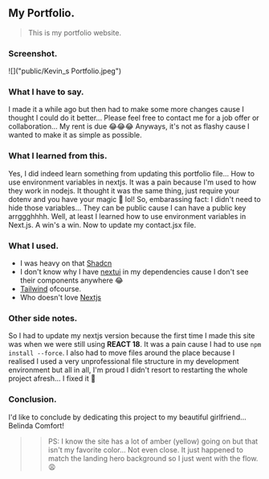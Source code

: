 ## My Portfolio.
> This is my portfolio website.

### Screenshot.

![]("public/Kevin_s Portfolio.jpeg")

### What I have to say.
I made it a while ago but then had to make some more changes cause I thought I could do it better... Please feel free to contact me for a job offer or collaboration... My rent is due 😂😂😂
Anyways, it's not as flashy cause I wanted to make it as simple as possible.

### What I learned from this.
Yes, I did indeed learn something from updating this portfolio file... How to use environment variables in nextjs. It was a pain because I'm used to how they work in nodejs. It thought it was the same thing, just require your dotenv and you have your magic 🤣 lol!
So, embarassing fact: I didn't need to hide those variables... They can be public cause I can have a public key arrggghhhh. Well, at least I learned how to use environment variables in Next.js. A win's a win. Now to update my contact.jsx file.

### What I used. 
- I was heavy on that [Shadcn](https://ui.shadcn.com/docs)
- I don't know why I have [nextui](https://www.heroui.com/) in my dependencies cause I don't see their components anywhere 😂
- [Tailwind](https://tailwindcss.com/) ofcourse.
- Who doesn't love [Nextjs](https://nextjs.org/docs)

### Other side notes.
So I had to update my nextjs version because the first time I made this site was when we were still using <strong>REACT 18</strong>. It was a pain cause I had to use ```npm install --force```.
I also had to move files around the place because I realised I used a very unprofessional file structure in my development environment but all in all, I'm proud I didn't resort to restarting the whole project afresh... I fixed it 🥹

### Conclusion.
I'd like to conclude by dedicating this project to my beautiful girlfriend... Belinda Comfort!

>> PS: I know the site has a lot of amber (yellow) going on but that isn't my favorite color... Not even close. It just happened to match the landing hero background so I just went with the flow. 😩
